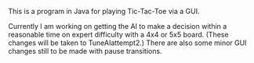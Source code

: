 This is a program in Java for playing Tic-Tac-Toe via a GUI.

Currently I am working on getting the AI to make a decision within a reasonable time on expert difficulty with a 4x4 or 5x5 board. (These changes will be taken to TuneAIattempt2.) There are also some minor GUI changes still to be made with pause transitions.
